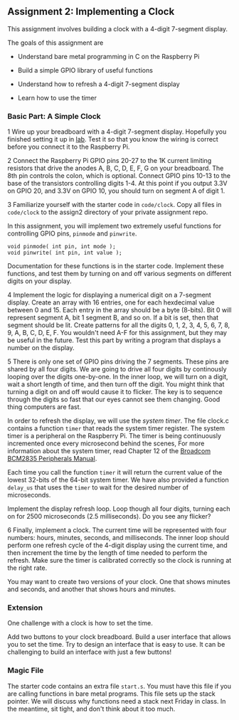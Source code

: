 ## Assignment 2: Implementing a Clock

This assignment involves building a clock with
a 4-digit 7-segment display.

The goals of this assignment are

- Understand bare metal programming in C on the Raspberry Pi

- Build a simple GPIO library of useful functions

- Understand how to refresh a 4-digit 7-segment display

- Learn how to use the timer

### Basic Part: A Simple Clock

1 Wire up your breadboard with a 4-digit 7-segment display.
Hopefully you finished setting it up in [lab](../../labs/lab2/lab.md).
Test it so that you know the wiring is correct before
you connect it to the Raspberry Pi.

2 Connect the Raspberry Pi GPIO pins 20-27
to the 1K current limiting resistors that drive
the anodes A, B, C, D, E, F, G on your breadboard.
The 8th pin controls the colon, which is optional.
Connect GPIO pins 10-13 to the base of the transistors
controlling digits 1-4.
At this point if you output 3.3V on GPIO 20,
and 3.3V on GPIO 10, you should turn on 
segment A of digit 1.

3 Familiarize yourself with the starter code in `code/clock`. 
Copy all files in `code/clock` to the assign2 directory of 
your private assignment repo.

In this assignment,
you will implement 
two extremely useful functions for controlling GPIO pins,
`pinmode` and `pinwrite`. 

    void pinmode( int pin, int mode );
    void pinwrite( int pin, int value );

Documentation for these functions is in the starter code.
Implement these functions, and test them
by turning on and off various segments on different
digits on your display.

4 Implement the logic for displaying a numerical 
digit on a 7-segment display.
Create an array with 16 entries,
one for each hexdecimal value between 0 and 15.
Each entry in the array should be a byte (8-bits).
Bit 0 will represent segment A, bit 1 segment B, and so on.
If a bit is set,
then that segment should be lit.
Create patterns for all the digits
0, 1, 2, 3, 4, 5, 6, 7, 8, 9, A, B, C, D, E, F.
You wouldn't need A-F for this assignment,
but they may be useful in the future.
Test this part by writing a program that
displays a number on the display.

5 There is only one set of GPIO pins 
driving the 7 segments. 
These pins are shared by all four digits.
We are going to drive all four
digits by continously 
looping over the digits one-by-one.
In the inner loop,
we will turn on a digit, 
wait a short length of time,
and then turn off the digit.
You might think that turning a digit on and off
would cause it to flicker.
The key is to sequence through the digits
so fast that our eyes cannot see them changing.
Good thing computers are fast.

In order to refresh the display, we will use the *system timer*.
The file clock.c contains a function `timer` that reads 
the system timer register.
The system timer is a peripheral on the Raspberry Pi.
The timer is being continuously incremented 
once every microsecond behind the scenes,
For more information about the system timer, read Chapter 12 of the
[Broadcom BCM2835 Peripherals Manual](http://www.raspberrypi.org/wp-content/uploads/2012/02/BCM2835-ARM-Peripherals.pdf).

Each time you call the function `timer` 
it will return the current value of 
the lowest 32-bits of the 64-bit system timer.
We have also provided a function `delay_us` that uses the `timer` 
to wait for the desired number of microseconds.

Implement the display refresh loop.
Loop though all four digits, turning each on 
for 2500 microseconds (2.5 milliseconds).
Do you see any flicker?

6 Finally, implement a clock.
The current time will be represented with four numbers:
hours, minutes, seconds, and milliseconds.
The inner loop should 
perform one refresh cycle
of the 4-digit display using the current time,
and then increment the time by the length of time 
needed to perform the refresh.
Make sure the timer is calibrated correctly so the
clock is running at the right rate.

You may want to create two versions of your clock.
One that shows minutes and seconds,
and another that shows hours and minutes.

### Extension

One challenge with a clock is how to set the time.

Add two buttons to your clock breadboard.
Build a user interface
that allows you to set the time.
Try to design an interface that is easy to use.
It can be challenging to build an interface with just a few buttons!


### Magic File

The starter code contains an extra file `start.s`. 
You must have this file if you are calling functions 
in bare metal programs.
This file sets up the stack pointer.
We will discuss why functions need a stack next Friday in class. 
In the meantime, sit tight, and don't think about it too much.

